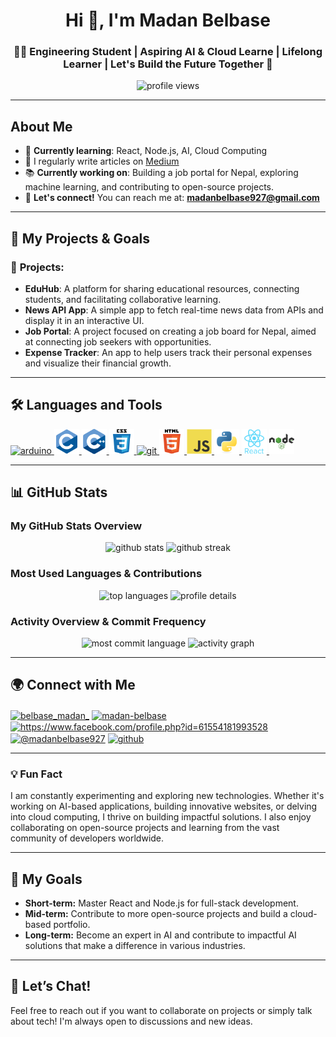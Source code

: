 <h1 align="center">Hi 👋, I'm Madan Belbase</h1>
<h3 align="center">👨‍💻 Engineering Student | Aspiring AI & Cloud Learne | Lifelong Learner | Let's Build the Future Together 🚀</h3>

<p align="center">
  <img src="https://komarev.com/ghpvc/?username=madanbelbase&label=Profile%20views&color=0e75b6&style=flat" alt="profile views" />
</p>

---

## About Me
- 🌱 **Currently learning**: React, Node.js, AI, Cloud Computing
- 📝 I regularly write articles on [Medium](https://medium.com/@madanbelbase927)
- 📚 **Currently working on**: Building a job portal for Nepal, exploring machine learning, and contributing to open-source projects.
- 💬 **Let's connect!** You can reach me at: **madanbelbase927@gmail.com**

---

## 🚀 My Projects & Goals
### 📂 **Projects:**
- **EduHub**: A platform for sharing educational resources, connecting students, and facilitating collaborative learning.
- **News API App**: A simple app to fetch real-time news data from APIs and display it in an interactive UI.
- **Job Portal**: A project focused on creating a job board for Nepal, aimed at connecting job seekers with opportunities.
- **Expense Tracker**: An app to help users track their personal expenses and visualize their financial growth.

---

## 🛠️ Languages and Tools
<p align="left"> 
  <a href="https://www.arduino.cc/" target="_blank" rel="noreferrer"> 
    <img src="https://cdn.worldvectorlogo.com/logos/arduino-1.svg" alt="arduino" width="40" height="40"/>
  </a> 
  <a href="https://www.cprogramming.com/" target="_blank" rel="noreferrer"> 
    <img src="https://raw.githubusercontent.com/devicons/devicon/master/icons/c/c-original.svg" alt="c" width="40" height="40"/>
  </a> 
  <a href="https://www.w3schools.com/cpp/" target="_blank" rel="noreferrer"> 
    <img src="https://raw.githubusercontent.com/devicons/devicon/master/icons/cplusplus/cplusplus-original.svg" alt="cplusplus" width="40" height="40"/>
  </a> 
  <a href="https://www.w3schools.com/css/" target="_blank" rel="noreferrer"> 
    <img src="https://raw.githubusercontent.com/devicons/devicon/master/icons/css3/css3-original-wordmark.svg" alt="css3" width="40" height="40"/>
  </a> 
  <a href="https://git-scm.com/" target="_blank" rel="noreferrer"> 
    <img src="https://www.vectorlogo.zone/logos/git-scm/git-scm-icon.svg" alt="git" width="40" height="40"/>
  </a> 
  <a href="https://www.w3.org/html/" target="_blank" rel="noreferrer"> 
    <img src="https://raw.githubusercontent.com/devicons/devicon/master/icons/html5/html5-original-wordmark.svg" alt="html5" width="40" height="40"/>
  </a> 
  <a href="https://developer.mozilla.org/en-US/docs/Web/JavaScript" target="_blank" rel="noreferrer"> 
    <img src="https://raw.githubusercontent.com/devicons/devicon/master/icons/javascript/javascript-original.svg" alt="javascript" width="40" height="40"/>
  </a> 
  <a href="https://www.python.org" target="_blank" rel="noreferrer"> 
    <img src="https://raw.githubusercontent.com/devicons/devicon/master/icons/python/python-original.svg" alt="python" width="40" height="40"/>
  </a> 
  <a href="https://reactjs.org/" target="_blank" rel="noreferrer"> 
    <img src="https://raw.githubusercontent.com/devicons/devicon/master/icons/react/react-original-wordmark.svg" alt="react" width="40" height="40"/>
  </a> 
  <a href="https://www.nodejs.org" target="_blank" rel="noreferrer"> 
    <img src="https://raw.githubusercontent.com/devicons/devicon/master/icons/nodejs/nodejs-original-wordmark.svg" alt="nodejs" width="40" height="40"/>
  </a>
</p>

---
## 📊 GitHub Stats

### My GitHub Stats Overview
<p align="center">
  <img src="https://github-readme-stats.vercel.app/api?username=madanbelbase&show_icons=true&count_private=true&hide_title=true&theme=radical" alt="github stats" width="350" height="350" />
  <img src="https://github-readme-streak-stats.herokuapp.com/?user=madanbelbase&theme=radical" alt="github streak" width="350" height="350" />
</p>

### Most Used Languages & Contributions
<p align="center">
  <img src="https://github-readme-stats.vercel.app/api/top-langs/?username=madanbelbase&langs_count=8&theme=radical" alt="top languages" width="350" height="350" />
  <img src="https://github-profile-summary-cards.vercel.app/api/cards/profile-details?username=madanbelbase&theme=radical" alt="profile details" width="350" height="350" />
</p>

### Activity Overview & Commit Frequency
<p align="center">
  <img src="https://github-profile-summary-cards.vercel.app/api/cards/most-commit-language?username=madanbelbase&theme=radical" alt="most commit language" width="350" height="350" />
  <img src="https://github-readme-activity-graph.cyclic.app/graph?username=madanbelbase&theme=radical" alt="activity graph" width="350" height="350" />
</p>



---

## 🌍 Connect with Me
<p align="left">
  <a href="https://twitter.com/belbase_madan_" target="blank"><img align="center" src="https://raw.githubusercontent.com/rahuldkjain/github-profile-readme-generator/master/src/images/icons/Social/twitter.svg" alt="belbase_madan_" height="30" width="40" /></a>
  <a href="https://linkedin.com/in/madan-belbase" target="blank"><img align="center" src="https://raw.githubusercontent.com/rahuldkjain/github-profile-readme-generator/master/src/images/icons/Social/linked-in-alt.svg" alt="madan-belbase" height="30" width="40" /></a>
  <a href="https://fb.com/https://www.facebook.com/profile.php?id=61554181993528" target="blank"><img align="center" src="https://raw.githubusercontent.com/rahuldkjain/github-profile-readme-generator/master/src/images/icons/Social/facebook.svg" alt="https://www.facebook.com/profile.php?id=61554181993528" height="30" width="40" /></a>
  <a href="https://medium.com/@madanbelbase927" target="blank"><img align="center" src="https://raw.githubusercontent.com/rahuldkjain/github-profile-readme-generator/master/src/images/icons/Social/medium.svg" alt="@madanbelbase927" height="30" width="40" /></a>
  <a href="https://github.com/madanbelbase" target="blank"><img align="center" src="https://raw.githubusercontent.com/rahuldkjain/github-profile-readme-generator/master/src/images/icons/Social/github.svg" alt="github" height="30" width="40" /></a>
</p>

---

### 💡 Fun Fact
I am constantly experimenting and exploring new technologies. Whether it's working on AI-based applications, building innovative websites, or delving into cloud computing, I thrive on building impactful solutions. I also enjoy collaborating on open-source projects and learning from the vast community of developers worldwide.

---

## 🎯 My Goals
- **Short-term:** Master React and Node.js for full-stack development.
- **Mid-term:** Contribute to more open-source projects and build a cloud-based portfolio.
- **Long-term:** Become an expert in AI and contribute to impactful AI solutions that make a difference in various industries.

---

## 💬 Let’s Chat!
Feel free to reach out if you want to collaborate on projects or simply talk about tech! I'm always open to discussions and new ideas.

